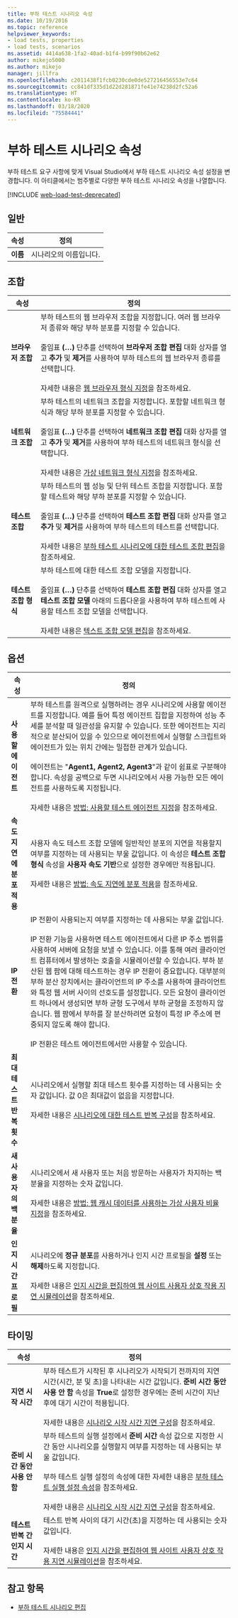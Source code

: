 ```yaml
---
title: 부하 테스트 시나리오 속성
ms.date: 10/19/2016
ms.topic: reference
helpviewer_keywords:
- load tests, properties
- load tests, scenarios
ms.assetid: 4414a638-1fa2-40ad-b1f4-b99f90b62e62
author: mikejo5000
ms.author: mikejo
manager: jillfra
ms.openlocfilehash: c2011438f1fcb0230cde0de527216456553e7c64
ms.sourcegitcommit: cc841df335d1d22d281871fe41e74238d2fc52a6
ms.translationtype: HT
ms.contentlocale: ko-KR
ms.lasthandoff: 03/18/2020
ms.locfileid: "75584441"
---
```

# <a name="load-test-scenario-properties"></a>부하 테스트 시나리오 속성

부하 테스트 요구 사항에 맞게 Visual Studio에서 부하 테스트 시나리오 속성 설정을 변경합니다. 이 아티클에서는 범주별로 다양한 부하 테스트 시나리오 속성을 나열합니다.

[!INCLUDE [web-load-test-deprecated](includes/web-load-test-deprecated.md)]

## <a name="general"></a>일반

|속성|정의|
|-|----------------|
|**이름**|시나리오의 이름입니다.|

## <a name="mix"></a>조합

|속성|정의|
|-|----------------|
|**브라우저 조합**|부하 테스트의 웹 브라우저 조합을 지정합니다. 여러 웹 브라우저 종류와 해당 부하 분포를 지정할 수 있습니다.<br /><br />줄임표 **(…)** 단추를 선택하여 **브라우저 조합 편집** 대화 상자를 열고 **추가** 및 **제거**를 사용하여 부하 테스트의 웹 브라우저 종류를 선택합니다.<br /><br />자세한 내용은 [웹 브라우저 형식 지정](../test/edit-the-test-mix-to-specify-which-web-browsers-types-in-a-load-test-scenario.md)을 참조하세요.|
|**네트워크 조합**|부하 테스트의 네트워크 조합을 지정합니다. 포함할 네트워크 형식과 해당 부하 분포를 지정할 수 있습니다.<br /><br />줄임표 **(…)** 단추를 선택하여 **네트워크 조합 편집** 대화 상자를 열고 **추가** 및 **제거**를 사용하여 부하 테스트의 네트워크 형식을 선택합니다.<br /><br />자세한 내용은 [가상 네트워크 형식 지정](../test/specify-virtual-network-types-in-a-load-test-scenario.md)을 참조하세요.|
|**테스트 조합**|부하 테스트의 웹 성능 및 단위 테스트 조합을 지정합니다. 포함할 테스트와 해당 부하 분포를 지정할 수 있습니다.<br /><br />줄임표 **(…)** 단추를 선택하여 **테스트 조합 편집** 대화 상자를 열고 **추가** 및 **제거**를 사용하여 부하 테스트의 테스트를 선택합니다.<br /><br />자세한 내용은 [부하 테스트 시나리오에 대한 테스트 조합 편집](../test/edit-the-test-mix-to-specify-which-web-browsers-types-in-a-load-test-scenario.md)을 참조하세요.|
|**테스트 조합 형식**|부하 테스트에 대한 테스트 조합 모델을 지정합니다.<br /><br />줄임표 **(…)** 단추를 선택하여 **테스트 조합 편집** 대화 상자를 열고 **테스트 조합 모델** 아래의 드롭다운을 사용하여 부하 테스트에 사용할 테스트 조합 모델을 선택합니다.<br /><br />자세한 내용은 [텍스트 조합 모델 편집](../test/edit-test-mix-models-to-specify-the-probability-of-a-virtual-user-running-a-test.md)을 참조하세요.|

## <a name="options"></a>옵션

|속성|정의|
|-|----------------|
|**사용할 에이전트**|부하 테스트를 원격으로 실행하려는 경우 시나리오에 사용할 에이전트를 지정합니다. 예를 들어 특정 에이전트 집합을 지정하여 성능 추세를 분석할 때 일관성을 유지할 수 있습니다. 또한 에이전트는 지리적으로 분산되어 있을 수 있으므로 에이전트에서 실행할 스크립트와 에이전트가 있는 위치 간에는 밀접한 관계가 있습니다.<br /><br />에이전트는 "**Agent1, Agent2, Agent3**"과 같이 쉼표로 구분해야 합니다. 속성을 공백으로 두면 시나리오에서 사용 가능한 모든 에이전트를 사용하도록 지정됩니다.<br /><br />자세한 내용은 [방법: 사용할 테스트 에이전트 지정](../test/how-to-specify-test-agents-to-use-in-load-test-scenarios.md)을 참조하세요.|
|**속도 지연에 분포 적용**|사용자 속도 테스트 조합 모델에 일반적인 분포의 지연을 적용할지 여부를 지정하는 데 사용되는 부울 값입니다. 이 속성은 **테스트 조합 형식** 속성을 **사용자 속도 기반**으로 설정한 경우에만 적용됩니다.<br /><br />자세한 내용은 [방법: 속도 지연에 분포 적용](../test/how-to-apply-distribution-to-pacing-delay-when-using-a-user-pace-test-mix-model.md)을 참조하세요.|
|**IP 전환**|IP 전환이 사용되는지 여부를 지정하는 데 사용되는 부울 값입니다.<br /><br />IP 전환 기능을 사용하면 테스트 에이전트에서 다른 IP 주소 범위를 사용하여 서버에 요청을 보낼 수 있습니다. 이를 통해 여러 클라이언트 컴퓨터에서 발생하는 호출을 시뮬레이션할 수 있습니다. 부하 분산된 웹 팜에 대해 테스트하는 경우 IP 전환이 중요합니다. 대부분의 부하 분산 장치에서는 클라이언트의 IP 주소를 사용하여 클라이언트와 특정 웹 서버 사이의 선호도를 설정합니다. 모든 요청이 클라이언트 하나에서 생성되면 부하 균형 도구에서 부하 균형을 조정하지 않습니다. 웹 팜에서 부하를 잘 분산하려면 요청이 특정 IP 주소에 편중되지 않도록 해야 합니다.<br /><br />IP 전환은 테스트 에이전트에서만 사용할 수 있습니다.|
|**최대 테스트 반복 횟수**|시나리오에서 실행할 최대 테스트 횟수를 지정하는 데 사용되는 숫자 값입니다. 값 0은 최대값이 없음을 지정합니다.<br /><br />자세한 내용은 [시나리오에 대한 테스트 반복 구성](../test/configure-test-iterations-in-a-load-test-scenario.md)을 참조하세요.|
|**새 사용자의 백분율**|시나리오에서 새 사용자 또는 처음 방문하는 사용자가 차지하는 백분율을 지정하는 숫자 값입니다.<br /><br />자세한 내용은 [방법: 웹 캐시 데이터를 사용하는 가상 사용자 비율 지정](../test/how-to-specify-the-percentage-of-virtual-users-that-use-web-cache-data.md)을 참조하세요.|
|**인지 시간 프로필**|시나리오에 **정규 분포**를 사용하거나 인지 시간 프로필을 **설정** 또는 **해제**하도록 지정합니다.<br /><br />자세한 내용은 [인지 시간을 편집하여 웹 사이트 사용자 상호 작용 지연 시뮬레이션](../test/edit-think-times-in-load-test-scenarios.md)을 참조하세요.|

## <a name="timing"></a>타이밍

|속성|정의|
|-|----------------|
|**지연 시작 시간**|부하 테스트가 시작된 후 시나리오가 시작되기 전까지의 지연 시간(시간, 분 및 초)을 나타내는 시간 값입니다. **준비 시간 동안 사용 안 함** 속성을 **True**로 설정한 경우에는 준비 시간이 지난 후에 대기 시간이 적용됩니다.<br /><br />자세한 내용은 [시나리오 시작 시간 지연 구성](../test/configure-scenario-start-delays.md)을 참조하세요.|
|**준비 시간 동안 사용 안 함**|부하 테스트의 실행 설정에서 **준비 시간** 속성 값으로 지정한 시간 동안 시나리오를 실행할지 여부를 지정하는 데 사용되는 부울 값입니다.<br /><br />부하 테스트 실행 설정의 속성에 대한 자세한 내용은 [부하 테스트 실행 설정 속성](../test/load-test-run-settings-properties.md)을 참조하세요.<br /><br />자세한 내용은 [시나리오 시작 시간 지연 구성](../test/configure-scenario-start-delays.md)을 참조하세요.|
|**테스트 반복 간 인지 시간**|테스트 반복 사이의 대기 시간(초)을 지정하는 데 사용되는 숫자 값입니다.<br /><br />자세한 내용은 [인지 시간을 편집하여 웹 사이트 사용자 상호 작용 지연 시뮬레이션](../test/edit-think-times-in-load-test-scenarios.md)을 참조하세요.|

## <a name="see-also"></a>참고 항목

- [부하 테스트 시나리오 편집](../test/edit-load-test-scenarios.md)
